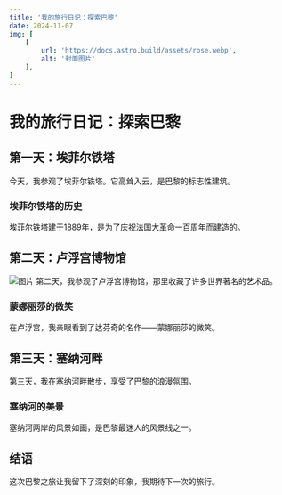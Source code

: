 ```yaml
---
title: '我的旅行日记：探索巴黎'
date: 2024-11-07
img: [
    [
        url: 'https://docs.astro.build/assets/rose.webp',
        alt: '封面图片'
    ],
]
---
```



# 我的旅行日记：探索巴黎

## 第一天：埃菲尔铁塔

今天，我参观了埃菲尔铁塔。它高耸入云，是巴黎的标志性建筑。

### 埃菲尔铁塔的历史

埃菲尔铁塔建于1889年，是为了庆祝法国大革命一百周年而建造的。

## 第二天：卢浮宫博物馆

![图片]('https://docs.astro.build/assets/rose.webp')
第二天，我参观了卢浮宫博物馆，那里收藏了许多世界著名的艺术品。

### 蒙娜丽莎的微笑

在卢浮宫，我亲眼看到了达芬奇的名作——蒙娜丽莎的微笑。

## 第三天：塞纳河畔

第三天，我在塞纳河畔散步，享受了巴黎的浪漫氛围。

### 塞纳河的美景

塞纳河两岸的风景如画，是巴黎最迷人的风景线之一。

## 结语

这次巴黎之旅让我留下了深刻的印象，我期待下一次的旅行。